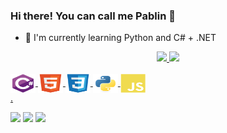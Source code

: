 ### Hi there! You can call me Pablin 🤗

- 🌱 I'm currently learning Python and C# + .NET

<div align="center">
  <a href="https://github.com/devpabloluiz">
  <img height="180em" src="https://github-readme-stats.vercel.app/api?username=devpabloluiz&show_icons=true&theme=github_dark&include_all_commits=true&count_private=true"/>
  <img height="180em" src="https://github-readme-stats.vercel.app/api/top-langs/?username=devpabloluiz&layout=compact&langs_count=7&theme=github_dark"/>
</div>

  <div style="display: inline_block"><br>
  <img align="center" alt="Pablo-Csharp" height="30" width="40" src="https://raw.githubusercontent.com/devicons/devicon/master/icons/csharp/csharp-original.svg">
  <img align="center" alt="Pablo-HTML" height="30" width="40" src="https://raw.githubusercontent.com/devicons/devicon/master/icons/html5/html5-original.svg">
  <img align="center" alt="Pablo-CSS" height="30" width="40" src="https://raw.githubusercontent.com/devicons/devicon/master/icons/css3/css3-original.svg">
  <img align="center" alt="Pablo-Python" height="30" width="40" src="https://raw.githubusercontent.com/devicons/devicon/master/icons/python/python-original.svg">
  <img align="center" alt="PABLO-Js" height="30" width="40" src="https://raw.githubusercontent.com/devicons/devicon/master/icons/javascript/javascript-plain.svg">
</div>
.
<div>

  <a href="https://api.whatsapp.com/send?phone=5521989412396&text=Ol%C3%A1%20Pablo%2C%20tudo%20bem%3F" target="_blank"><img src="https://img.shields.io/badge/WhatsApp-25D366?style=for-the-badge&logo=whatsapp&logoColor=white" target="_blank"></a>
  <a href = "mailto:contatopabloluiz@gmail.com"><img src="https://img.shields.io/badge/-Gmail-%23333?style=for-the-badge&logo=gmail&logoColor=white" target="_blank"></a>
  <a href="https://www.linkedin.com/in/pabloluiz01" target="_blank"><img src="https://img.shields.io/badge/-LinkedIn-%230077B5?style=for-the-badge&logo=linkedin&logoColor=white" target="_blank"></a>    	
  
</div>
